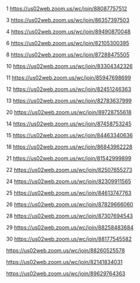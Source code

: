 1 https://us02web.zoom.us/wc/join/88087757512

3 https://us02web.zoom.us/wc/join/86357397503

4 https://us02web.zoom.us/wc/join/89490870048

6 https://us02web.zoom.us/wc/join/82105300395

8 https://us02web.zoom.us/wc/join/87288475505

10 https://us02web.zoom.us/wc/join/83304342326

11 https://us02web.zoom.us/wc/join/85947698699

12 https://us02web.zoom.us/wc/join/82451246363

13 https://us02web.zoom.us/wc/join/82783637999

20 https://us02web.zoom.us/wc/join/89728755618

14 https://us02web.zoom.us/wc/join/87458753245

15 https://us02web.zoom.us/wc/join/84463340636

18 https://us02web.zoom.us/wc/join/86843962228

21 https://us02web.zoom.us/wc/join/81542999899

22 https://us02web.zoom.us/wc/join/82507655273

24 https://us02web.zoom.us/wc/join/82309911565

25 https://us02web.zoom.us/wc/join/84613747763

26 https://us02web.zoom.us/wc/join/87829666060

28 https://us02web.zoom.us/wc/join/87307694543

29 https://us02web.zoom.us/wc/join/88258483684

30 https://us02web.zoom.us/wc/join/88177545582

https://us02web.zoom.us/wc/join/88260525578


https://us02web.zoom.us/wc/join/82141834031

https://us02web.zoom.us/wc/join/89629764363
